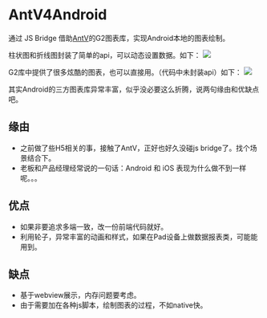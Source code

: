 # AntV4Android

通过 JS Bridge 借助[AntV](https://antv.alipay.com/)的G2图表库，实现Android本地的图表绘制。

柱状图和折线图封装了简单的api，可以动态设置数据。如下：
![](http://odbsc6ngk.bkt.clouddn.com/a.gif)

G2库中提供了很多炫酷的图表，也可以直接用。（代码中未封装api）如下：
![](http://odbsc6ngk.bkt.clouddn.com/image/antv2.gif)

其实Android的三方图表库异常丰富，似乎没必要这么折腾，说两句缘由和优缺点吧。

## 缘由
* 之前做了些H5相关的事，接触了AntV，正好也好久没碰js bridge了。找个场景结合下。
* 老板和产品经理经常说的一句话：Android 和 iOS 表现为什么做不到一样呢。。。

## 优点
* 如果非要追求多端一致，改一份前端代码就好。
* 利用轮子，异常丰富的动画和样式，如果在Pad设备上做数据报表类，可能能用到。

## 缺点
* 基于webview展示，内存问题要考虑。
* 由于需要加在各种js脚本，绘制图表的过程，不如native快。